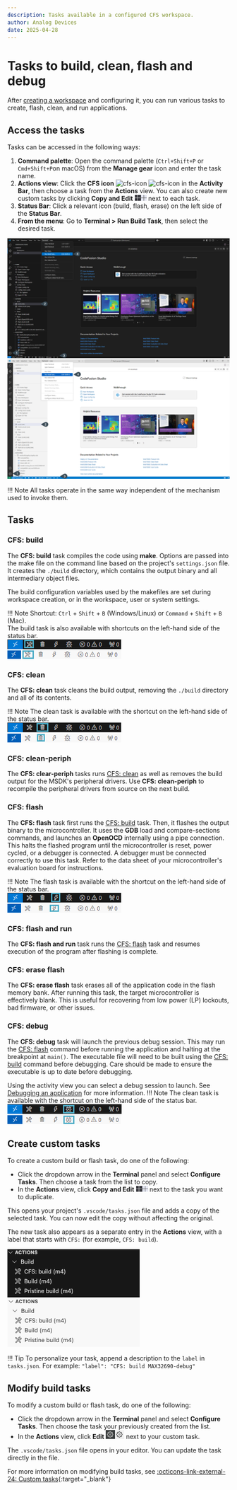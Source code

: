 ```yaml
---
description: Tasks available in a configured CFS workspace.
author: Analog Devices
date: 2025-04-28
---
```


# Tasks to build, clean, flash and debug

After [creating a workspace](./create-new-workspace.md) and configuring it, you can run various tasks to create, flash, clean, and run applications.

## Access the tasks

Tasks can be accessed in the following ways:

1. **Command palette**: Open the command palette (`Ctrl+Shift+P` or `Cmd+Shift+P`on macOS) from the **Manage gear** icon and enter the task name.
1. **Actions view**: Click the **CFS icon** ![cfs-icon](../about/images/cfs-icon-light.png#only-light) ![cfs-icon](../about/images/cfs-icon-dark.png#only-dark) in the **Activity Bar**, then choose a task from the **Actions** view. You can also create new custom tasks by clicking **Copy and Edit** ![Edit tasks in the Actions view](images/copy_and_edit-tasks-actions-view-dark.png#only-dark)![Edit tasks in the Actions view](images/copy_and_edit-tasks-actions-view-light.png#only-light) next to each task.
1. **Status Bar**: Click a relevant icon (build, flash, erase) on the left side of the **Status Bar**.
1. **From the menu**: Go to **Terminal > Run Build Task**, then select the desired task.

![CodeFusion Studio interface](./images/access-tasks-dark.png#only-dark)
![CodeFusion Studio interface](./images/access-tasks-light.png#only-light)

!!! Note
    All tasks operate in the same way independent of the mechanism used to invoke them.

## Tasks

### CFS: build

The **CFS: build** task compiles the code using **make**. Options are passed into the make file on the command line based on the project's `settings.json` file. It creates the `./build` directory, which contains the output binary and all intermediary object files.

The build configuration variables used by the makefiles are set during workspace creation, or in the workspace, user or system settings.

!!! Note
    Shortcut: `Ctrl` + `Shift` + `B` (Windows/Linux) or `Command` + `Shift` + `B` (Mac).  
    The build task is also available with shortcuts on the left-hand side of the status bar.  
    ![Build Task Status Bar](images/status-bar-build-dark.png#only-dark)
    ![Build Task Status Bar](images/status-bar-build-light.png#only-light)

### CFS: clean

The **CFS: clean** task cleans the build output, removing the `./build` directory and all of its contents.

!!! Note
    The clean task is available with the shortcut on the left-hand side of the status bar.  
    ![CFS Clean Task Status Bar](images/status-bar-clean-dark.png#only-dark)
    ![CFS Clean Task Status Bar](images/status-bar-clean-light.png#only-light)

### CFS: clean-periph

The **CFS: clear-periph** tasks runs [CFS: clean](#cfs-clean) as well as removes the build output for the MSDK's peripheral drivers. Use **CFS: clean-periph** to recompile the peripheral drivers from source on the next build.

### CFS: flash

The **CFS: flash** task first runs the [CFS: build](#cfs-build) task. Then, it flashes the output binary to the microcontroller. It uses the **GDB** load and compare-sections commands, and launches an **OpenOCD** internally using a pipe connection. This halts the flashed program until the microcontroller is reset, power cycled, or a debugger is connected. A debugger must be connected correctly to use this task. Refer to the data sheet of your microcontroller's evaluation board for instructions.

!!! Note
    The flash task is available with the shortcut on the left-hand side of the status bar.  
    ![Flash Task Status Bar](images/status-bar-flash-dark.png#only-dark)
    ![Flash Task Status Bar](images/status-bar-flash-light.png#only-light)

### CFS: flash and run

The **CFS: flash and run** task runs the [CFS: flash](#cfs-flash) task and resumes execution of the program after flashing is complete.

### CFS: erase flash

The **CFS: erase flash** task erases all of the application code in the flash memory bank. After running this task, the target microcontroller is effectively blank. This is useful for recovering from low power (LP) lockouts, bad firmware, or other issues.

### CFS: debug

The **CFS: debug** task will launch the previous debug session. This may run the [CFS: flash](#cfs-flash) command before running the application and halting at the breakpoint at `main()`. The executable file will need to be built using the [CFS: build](#cfs-build) command before debugging. Care should be made to ensure the executable is up to date before debugging.  

Using the activity view you can select a debug session to launch. See [Debugging an application](../debugging/debug-an-application.md) for more information.
!!! Note
    The clean task is available with the shortcut on the left-hand side of the status bar.  
    ![CFS Clean Task Status Bar](images/status-bar-debug-dark.png#only-dark)
    ![CFS Clean Task Status Bar](images/status-bar-debug-light.png#only-light)

## Create custom tasks

To create a custom build or flash task, do one of the following:

- Click the dropdown arrow in the **Terminal** panel and select **Configure Tasks**. Then choose a task from the list to copy.
- In the **Actions** view, click **Copy and Edit** ![Copy and Edit tasks in the Actions view](images/copy_and_edit-tasks-actions-view-dark.png#only-dark)![Copy and Edit tasks in the Actions view](images/copy_and_edit-tasks-actions-view-light.png#only-light) next to the task you want to duplicate.

This opens your project's `.vscode/tasks.json` file and adds a copy of the selected task. You can now edit the copy without affecting the original.

The new task also appears as a separate entry in the **Actions** view, with a label that starts with `CFS:` (for example, `CFS: build`).

![CFS Customized Task](images/edit-tasks-customize-tasks-dark.png#only-dark)
![CFS Customized Task](images/edit-tasks-customize-tasks-light.png#only-light)

!!! Tip
    To personalize your task, append a description to the `label` in `tasks.json`. For example: `"label": "CFS: build MAX32690-debug"`

## Modify build tasks

To modify a custom build or flash task, do one of the following:

- Click the dropdown arrow in the **Terminal** panel and select **Configure Tasks**. Then choose the task your previously created from the list.
- In the **Actions** view, click **Edit** ![Edit tasks in the Actions view](images/edit-tasks-actions-view-dark.png#only-dark)![Edit tasks in the Actions view](images/edit-tasks-actions-view-light.png#only-light) next to your custom task.

The `.vscode/tasks.json` file opens in your editor. You can update the task directly in the file.

For more information on modifying build tasks, see [:octicons-link-external-24: Custom tasks](https://code.visualstudio.com/docs/editor/tasks#_custom-tasks){:target="_blank"}
